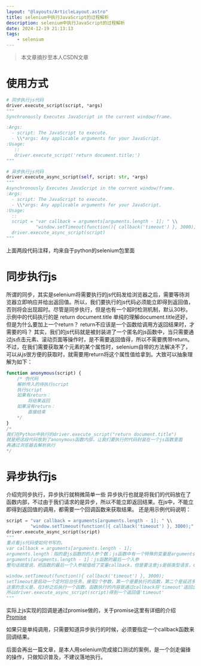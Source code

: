 ```yaml
---
layout: "@layouts/ArticleLayout.astro"
title: selenium中执行JavaScript的过程解析
description: selenium中执行JavaScript的过程解析
date: 2024-12-19 21:13:13
tags: 
    - selenium
---
```


> 本文章摘抄至本人CSDN文章

# 使用方式
```python
# 同步执行js代码
driver.execute_script(script, *args)
"""
Synchronously Executes JavaScript in the current window/frame.

:Args:
  - script: The JavaScript to execute.
  - \\*args: Any applicable arguments for your JavaScript.
:Usage:
   ::
   driver.execute_script('return document.title;')
"""

# 异步执行js代码
driver.execute_async_script(self, script: str, *args)
"""
Asynchronously Executes JavaScript in the current window/frame.
:Args:
  - script: The JavaScript to execute.
  - \\*args: Any applicable arguments for your JavaScript.
:Usage:
  ::
  script = "var callback = arguments[arguments.length - 1]; " \\
           "window.setTimeout(function(){ callback('timeout') }, 3000);"
  driver.execute_async_script(script)
"""
```

上面两段代码注释，均来自于python的selenium包里面

# 同步执行js
所谓的同步，其实是selenium将需要执行的js代码发给浏览器之后，需要等待浏览器立即响应并给出返回值。所以，我们要执行的js代码必须能立即得到返回值，否则将会出现超时。尽管是同步执行，但是也有一个超时检测机制，默认30秒。
示例中的代码执行的是 return document.title
单纯的理解document.title还好，但是为什么要加上一个return？
return不应该是一个函数给调用方返回结果时，才需要的吗？
其实，我们的js代码就是被封装进了一个匿名的js函数中，当只需要通过js点击元素、滚动页面等操作时，是不需要返回值得，所以不需要携带return。不过，在我们需要获取某个元素的某个属性时，selenium自带的方法解决不了，可以从js很方便的获取时，就需要用return将这个属性值给拿到。大致可以抽象理解为如下：
```javascript
function anonymous(script) {
	/* 伪代码
	解析传入的待执行script
	执行script
	如果有return：
		将结果返回
	如果没有return：
		直接结束
	*/
}
/*
我们在Python中执行的driver.execute_script("return document.title")
就是把这段代码放到了anonymous函数内部，让我们要执行的代码封装在一个js函数里面
再通过浏览器去解析执行
*/
```
# 异步执行js
介绍完同步执行，异步执行就稍微简单一些
异步执行也就是将我们的代码放在了函数内部，不过由于我们请求的是异步，所以不能立即返回结果。在js中，不能立即得到返回值的调用，都需要一个回调函数来获取结果。
还是用示例代码说明：
```python
script = "var callback = arguments[arguments.length - 1]; " \\
         "window.setTimeout(function(){ callback('timeout') }, 3000);"
driver.execute_async_script(script)
"""
重点看js代码使如何书写的。
var callback = arguments[arguments.length - 1];
arguments.length：指的是js函数的的入参个数；js函数中有一个特殊的变量是arguments，记录了函数到底有多少个入参，用一个数组存放
arguments[arugments.length - 1]：js函数的最后一个入参
整句话就是说，把函数的最后一个入参赋值给了变量callback，但是要注意js是弱类型语言，callback可以是变量也可以是函数、类。在这里不管callback是什么，它要做的就是把结果返回出来

window.setTimeout(function(){ callback('timeout') }, 3000);
setTimeout是启动一个定时后台任务，接受2个参数，第一个是要执行的函数，第二个是延迟多少毫秒后执行
这里的含义是，在3秒之后执行一个函数，函数执行的内容是通过callback将'timeout'返回出去
所以driver.execute_async_script(script)得到一个返回值'timeout'
"""
```
实际上js实现的回调是通过promise做的，关于promise这里有详细的介绍[Promise](https://developer.mozilla.org/en-US/docs/Web/JavaScript/Reference/Global_Objects/Promise)

如果只是单纯调用，只需要知道异步执行的时候，必须要指定一个callback函数来回调结果。


后面会再出一篇文章，是本人用selenium完成接口测试的案例，是一个剑走偏锋的操作，只做知识普及，不建议落地执行。